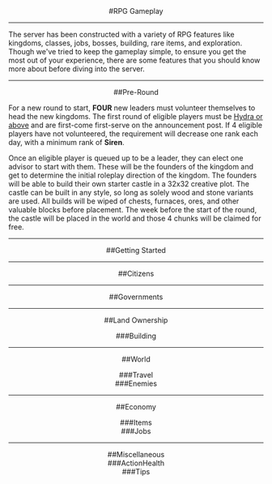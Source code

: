---
---
<html>
<head>
</head>
<body>
<div style="text-align: center;" markdown="1">
#RPG Gameplay
</div>

<hr>
<p>The server has been constructed with a variety of RPG features like kingdoms, classes, jobs, bosses, building, rare items, and exploration. Though we've tried to keep the gameplay simple, to ensure you get the most out of your experience, there are some features that you should know more about before diving into the server.</p>

<hr>
<div style="text-align: center;" markdown="1">
##Pre-Round
</div>

<p>For a new round to start, <b>FOUR</b> new leaders must volunteer themselves to head the new kingdoms. The first round of eligible players must be <a href="{{site.baseurl}}/ranks">Hydra or above</a> and are first-come first-serve on the announcement post. If 4 eligible players have not volunteered, the requirement will decrease one rank each day, with a minimum rank of <b>Siren</b>. </p>

<p>Once an eligible player is queued up to be a leader, they can elect one advisor to start with them. These will be the founders of the kingdom and get to determine the initial roleplay direction of the kingdom. The founders will be able to build their own starter castle in a 32x32 creative plot. The castle can be built in any style, so long as solely wood and stone variants are used. All builds will be wiped of chests, furnaces, ores, and other valuable blocks before placement. The week before the start of the round, the castle will be placed in the world and those 4 chunks will be claimed for free.</p>

<hr>
<div style="text-align: center;" markdown="1">
##Getting Started
</div>

<p></p>

<hr>
<div style="text-align: center;" markdown="1">
##Citizens
</div>

<p></p>

<hr>
<div style="text-align: center;" markdown="1">
##Governments
</div>

<p></p>

<hr>
<div style="text-align: center;" markdown="1">
##Land Ownership
</div>

<p></p>

<div style="text-align: center;" markdown="1">
###Building
</div>

<hr>
<div style="text-align: center;" markdown="1">
##World
</div>

<p></p>

<div style="text-align: center;" markdown="1">
###Travel
</div>

<div style="text-align: center;" markdown="1">
###Enemies
</div>

<hr>
<div style="text-align: center;" markdown="1">
##Economy
</div>

<p></p>

<div style="text-align: center;" markdown="1">
###Items
</div>

<div style="text-align: center;" markdown="1">
###Jobs
</div>

<hr>
<div style="text-align: center;" markdown="1">
##Miscellaneous
</div>

<div style="text-align: center;" markdown="1">
###ActionHealth
</div>

<div style="text-align: center;" markdown="1">
###Tips
</div>

</body>
</html>

